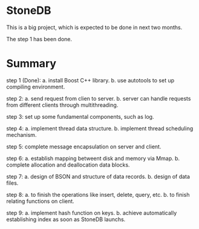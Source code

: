 StoneDB
=======
This is a big project, which is expected to be done in next two months.

The step 1 has been done.

Summary
=======

step 1 (Done):
a. install Boost C++ library.
b. use autotools to set up compiling environment.

step 2:
a. send request from clien to server.
b. server can handle requests from different clients through multithreading.

step 3:
set up some fundamental components, such as log. 

step 4:
a. implement thread data structure.
b. implement thread scheduling mechanism.

step 5:
complete message encapsulation on server and client.

step 6:
a. establish mapping betweent disk and memory via Mmap.
b. complete allocation and deallocation data blocks.

step 7:
a. design of BSON and structure of data records.
b. design of data files.

step 8:
a. to finish the operations like insert, delete, query, etc.
b. to finish relating functions on client.

step 9:
a. implement hash function on keys.
b. achieve automatically establishing index as soon as StoneDB launchs.  
